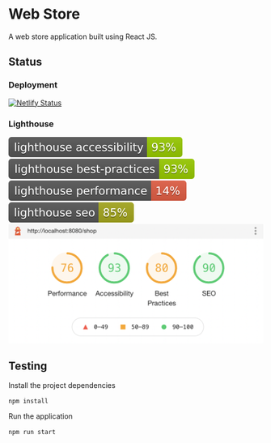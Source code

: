 # Web Store 

A web store application built using React JS.

## Status

### Deployment

[![Netlify Status](https://api.netlify.com/api/v1/badges/fcd74083-1946-4752-a101-3d9242e7edd1/deploy-status)](https://app.netlify.com/sites/ecomm-project/deploys)

### Lighthouse

![Lighthouse Accessibility](assets/lighthouse_accessibility.svg)
![Lighthouse Best Practices](assets/lighthouse_best-practices.svg)
![Lighthouse Perfomaance](assets/lighthouse_performance.svg)
![Lighthouse Seo](assets/lighthouse_seo.svg)
![Lighthouse Scores](assets/lighthouse.png)

## Testing

Install the project dependencies
```shell
npm install
```

Run the application
```shell
npm run start
```

